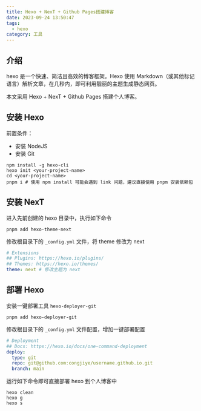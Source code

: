 ```yaml
---
title: Hexo + NexT + Github Pages搭建博客
date: 2023-09-24 13:50:47
tags: 
  - hexo
category: 工具
---
```


## 介绍

hexo 是一个快速、简洁且高效的博客框架。Hexo 使用 Markdown（或其他标记语言）解析文章，在几秒内，即可利用靓丽的主题生成静态网页。

本文采用 Hexo + NexT + Github Pages 搭建个人博客。

<!-- more -->

## 安装 Hexo 

前置条件：

- 安装 NodeJS
- 安装 Git

```shell
npm install -g hexo-cli
hexo init <your-project-name>
cd <your-project-name>
pnpm i # 使用 npm install 可能会遇到 link 问题，建议直接使用 pnpm 安装依赖包
```

## 安装 NexT

进入先前创建的 hexo 目录中，执行如下命令

```shell
pnpm add hexo-theme-next
```

修改根目录下的 `_config.yml` 文件，将 theme 修改为 next

```yaml
# Extensions
## Plugins: https://hexo.io/plugins/
## Themes: https://hexo.io/themes/
theme: next # 修改主题为 next
```

## 部署 Hexo

安装一键部署工具 `hexo-deployer-git`

```shell
pnpm add hexo-deployer-git
```

修改根目录下的 `_config.yml` 文件配置，增加一键部署配置

```yaml
# Deployment
## Docs: https://hexo.io/docs/one-command-deployment
deploy:
  type: git 
  repo: git@github.com:congjiye/username.github.io.git
  branch: main
```

运行如下命令即可直接部署 hexo 到个人博客中

```shell
hexo clean
hexo g
hexo s
```